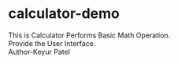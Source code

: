 # calculator-demo
This is Calculator Performs Basic Math Operation.
<br>
Provide the User Interface.
<br>
Author-Keyur Patel
